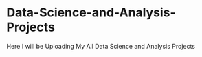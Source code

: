 # Data-Science-and-Analysis-Projects

Here I will be Uploading My All Data Science and Analysis Projects
